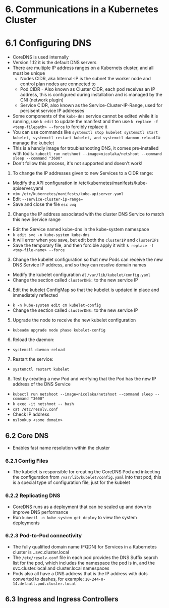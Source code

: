 # 6. Communications in a Kubernetes Cluster

# 6.1 Configuring DNS

- CoreDNS is used internally
- Version 1.12 it is the default DNS servers
- There are multiple IP address ranges on a Kubernets cluster, and all must be unique
  - Nodes CIDR, aka Internal-IP is the subnet the worker node and control plan nodes are connected to
  - Pod CIDR - Also known as Cluster CIDR, each pod receives an IP address, this is configured during installation and is managed by the CNI (network plugin)
  - Service CIDR, also known as the Service-Cluster-IP-Range, used for persisent service IP addresses
- Some components of the `kube-dns` service cannot be edited while it is running, use `k edit` to update the manifest and then use `k replace -f <temp-filepath> --force` to forcibly replace it
- You can use commands like `systemctl stop kubelet systemctl start kubelet, systemctl restart kubelet, and systemctl daemon-reload` to manage the kubelet
- This is a handly image for troubleshooting DNS, it comes pre-installed with tools: `kubectl run netshoot --image=nicolaka/netshoot --command sleep --command "3600"`
- Don't follow this process, it's not supported and doesn't work!
1. To change the IP addresses given to new Services to a CIDR range:
  - Modify the API configuration in /etc/kubernetes/manifests/kube-apiserver.yaml
  - `vim /etc/kubernetes/manifests/kube-apiserver.yaml`
  - Edit `--service-cluster-ip-range=`
  - Save and close the file `esc` `:wq`
2. Change the IP address associated with the cluster DNS Service to match this new Service range
  - Edit the Service named kube-dns in the kube-system namespace
  - `k edit svc -n kube-system kube-dns`
  - It will error when you save, but edit both the `clusterIP` and `clusterIPs`
  - Save the temporary file, and then forcible apply it with `k replace -f <tmp-file-name> --force`
3. Change the kubelet configuration so that new Pods can receive the new DNS Service IP address, and so they can resolve domain names
  - Modify the kubelet configuration at `/var/lib/kubelet/config.yaml`
  - Change the section called `clusterDNS:` to the new service IP
4. Edit the kubelet ConfigMap so that the kubelet is updated in place and immediately reflected
  - `k -n kube-system edit cm kubelet-config`
  - Change the section called `clusterDNS:` to the new service IP
5. Upgrade the node to receive the new kubelet configuration
  - `kubeadm upgrade node phase kubelet-config`
6. Reload the daemon:
  - `systemctl daemon-reload`
7. Restart the service:
  - `systemctl restart kubelet`
8. Test by creating a new Pod and verifying that the Pod has the new IP address of the DNS Service
  - `kubectl run netshoot --image=nicolaka/netshoot --command sleep --command "3600"`
  - `k exec -it netshoot -- bash`
  - `cat /etc/resolv.conf`
  - Check IP address
  - `nslookup <some domain>`

## 6.2 Core DNS

- Enables fast name resolution within the cluster

### 6.2.1 Config Files

- The kubelet is responsible for creating the CoreDNS Pod and inkecting the configuration from `/var/lib/kubelet/config.yaml` into that pod, this is a special type of configuration file, just for the kubelet

### 6.2.2 Replicating DNS

- CoreDNS runs as a deployment that can be scaled up and down to improve DNS performance
- Run `kubectl -n kube-system get deploy` to view the system deployments

### 6.2.3 Pod-to-Pod connectivity

- The fully qualified domain name (FQDN) for Services in a Kubernetes cluster is <service-name>.<namespace-name>.svc.cluster.local
- The `/etc/resolv.conf` file in each pod provides the DNS Suffix search list for the pod, which includes the namespace the pod is in, and the svc.cluster.local and cluster.local namespaces
- Pods also all have a DNS address that is the IP address with dots converted to dashes, for example: `10-244-0-14.default.pod.cluster.local`


## 6.3 Ingress and Ingress Controllers



